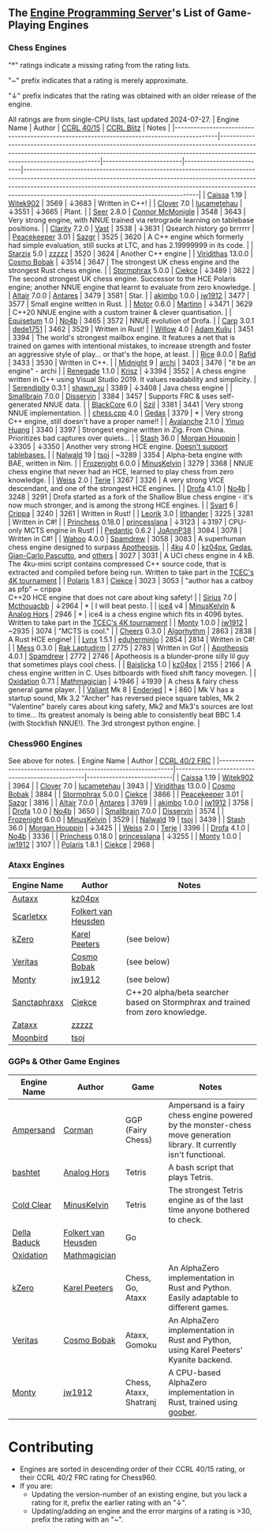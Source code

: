 ## The [Engine Programming Server][discord-invite]'s List of Game-Playing Engines
### Chess Engines

"*" ratings indicate a missing rating from the rating lists.

"~" prefix indicates that a rating is merely approximate.

"↓" prefix indicates that the rating was obtained with an older release of the engine.

All ratings are from single-CPU lists, last updated 2024-07-27.
| Engine Name                                                                               | Author                                                                                                                                                                                             | [CCRL 40/15][ccrl-4015] | [CCRL Blitz][ccrl-blitz] | Notes                                                                                                                                                                                                                                                                                           |
|-------------------------------------------------------------------------------------------|----------------------------------------------------------------------------------------------------------------------------------------------------------------------------------------------------|-------------------------|--------------------------|-------------------------------------------------------------------------------------------------------------------------------------------------------------------------------------------------------------------------------------------------------------------------------------------------|
| [Caissa](https://github.com/Witek902/Caissa) 1.19                                         | [Witek902](https://github.com/Witek902)                                                                                                                                                            | 3569                    | ↓3683                   | Written in C++!                                                                                                                                                                                                                                                                                 |
| [Clover](https://github.com/lucametehau/CloverEngine) 7.0                                 | [lucametehau](https://github.com/lucametehau)                                                                                                                                                      | ↓3551                   | ↓3665                    | Plant.                                                                                                                                                                                                                                                                                          |
| [Seer](https://github.com/connormcmonigle/seer-nnue) 2.8.0                                | [Connor McMonigle](https://github.com/connormcmonigle)                                                                                                                                             | 3548                    | 3643                     | Very strong engine, with NNUE trained via retrograde learning on tablebase positions.                                                                                                                                                                                                           |
| [Clarity](https://github.com/Vast342/Clarity) 7.2.0                                       | [Vast](https://github.com/Vast342)                                                                                                                                                                 | 3538                   | ↓3631                    | Qsearch history go brrrrrr                                                                                                                                                                                                                                                                      |
| [Peacekeeper](https://github.com/Sazgr/peacekeeper) 3.01                                  | [Sazgr](https://github.com/Sazgr)                                                                                                                                                                  | 3525                   | 3620                     | A C++ engine which formerly had simple evaluation, still sucks at LTC, and has 2.19999999 in its code.                                                                                                                                                                                          |
| [Starzix](https://github.com/zzzzz151/z5) 5.0                                             | [zzzzz](https://github.com/zzzzz151)                                                                                                                                                               | 3520                    | 3624                     | Another C++ engine                                                                                                                                                                                                                                                                              |
| [Viridithas](https://github.com/cosmobobak/viridithas) 13.0.0                             | [Cosmo Bobak](https://github.com/cosmobobak)                                                                                                                                                       | ↓3514                    | 3647                     | The strongest UK chess engine and the strongest Rust chess engine.                                                                                                                                                                                                                              |
| [Stormphrax](https://github.com/Ciekce/Stormphrax) 5.0.0                                  | [Ciekce](https://github.com/Ciekce)                                                                                                                                                                | ↓3489                    | 3622                   | The second strongest UK chess engine. Successor to the HCE Polaris engine; another NNUE engine that learnt to evaluate from zero knowledge.                                                                                                                                                     |
| [Altair](https://github.com/Alex2262/AltairChessEngine) 7.0.0                             | [Antares](https://github.com/Alex2262)                                                                                                                                                             | 3479                    | 3581                     | Star.                                                                                                                                                                                                                                                                                           |
| [akimbo](https://github.com/jw1912/akimbo) 1.0.0                                          | [jw1912](https://github.com/jw1912)                                                                                                                                                                | 3477                   | 3577                     | Small engine written in Rust.                                                                                                                                                                                                                                                                   |
| [Motor](https://github.com/martinnovaak/motor) 0.6.0                                      | [Martinn](https://github.com/martinnovaak)                                                                                                                                                         | ↓3471                  | 3629                    | C++20 NNUE engine with a custom trainer & clever quantisation.                                                                                                                                                                                                                                  |
| [Equisetum](https://github.com/justNo4b/Equisetum) 1.0                                             | [No4b](https://github.com/justNo4b)                                                                                                                                                       | 3465                    | 3572                     | NNUE evolution of Drofa.                                                                                                                                                                                                                                                                        |
| [Carp](https://github.com/dede1751/carp) 3.0.1                                            | [dede1751](https://github.com/dede1751)                                                                                                                                                            | 3462                    | 3529                     | Written in Rust!                                                                                                                                                                                                                                                                                |
| [Willow](https://github.com/Adam-Kulju/Willow) 4.0                                        | [Adam Kulju](https://github.com/Adam-Kulju)                                                                                                                                                        | 3451                    | 3394                     | The world's strongest mailbox engine. It features a net that is trained on games with intentional mistakes, to increase strength and foster an aggressive style of play... or that's the hope, at least.                                                                                        |
| [Rice](https://github.com/rafid-dev/rice) 8.0.0                                           | [Rafid](https://github.com/rafid-dev)                                                                                                                                                              | 3433                    | 3530                     | Written in C++.                                                                                                                                                                                                                                                                                 |
| [Midnight](https://github.com/archishou/MidnightChessEngine) 9                            | [archi](https://github.com/archishou)                                                                                                                                                              | 3403                    | 3476                     | "it be an engine" - archi                                                                                                                                                                                                                                                                       |
| [Renegade](https://github.com/pkrisz99/Renegade) 1.1.0                                    | [Krisz](https://github.com/pkrisz99)                                                                                                                                                               | ↓3394                   | 3552                     | A chess engine written in C++ using Visual Studio 2019. It values readability and simplicity.                                                                                                                                                                                                   |
| [Serendipity](https://github.com/xu-shawn/Serendipity) 0.3.1                              | [shawn_xu](https://github.com/xu-shawn)                                                                                                                                                            | 3389                    | ↓3408                    | Java chess engine                                                                                                                                                                                                                                                                               |
| [Smallbrain](https://github.com/Disservin/Smallbrain) 7.0.0                               | [Disservin](https://github.com/Disservin)                                                                                                                                                          | 3384                    | 3457                     | Supports FRC & uses self-generated NNUE data.                                                                                                                                                                                                                                                   |
| [BlackCore](https://github.com/SzilBalazs/BlackCore) 6.0                                  | [Szil](https://github.com/SzilBalazs)                                                                                                                                                              | 3381                    | 3441                     | Very strong NNUE implementation.                                                                                                                                                                                                                                                                |
| [chess.cpp](https://github.com/GediminasMasaitis/chess-dot-cpp) 4.0                       | [Gedas](https://github.com/GediminasMasaitis)                                                                                                                                                      | 3379                    | *                        | Very strong C++ engine, still doesn't have a proper name!!                                                                                                                                                                                                                                      |
| [Avalanche](https://github.com/SnowballSH/Avalanche) 2.1.0                                | [Yinuo Huang](https://github.com/SnowballSH)                                                                                                                                                       | 3340                    | 3397                     | Strongest engine written in Zig. From China. Prioritizes bad captures over quiets...                                                                                                                                                                                                            |
| [Stash](https://gitlab.com/mhouppin/stash-bot) 36.0                                       | [Morgan Houppin](https://gitlab.com/mhouppin)                                                                                                                                                      | ↓3305                   | ↓3350                    | Another very strong HCE engine. [Doesn't support tablebases.](https://talkchess.com/forum3/viewtopic.php?f=2&t=76927#p888045)                                                                                                                                                                   |
| [Nalwald](https://github.com/tsoj/Nalwald) 19                                             | [tsoj](https://gitlab.com/tsoj)                                                                                                                                                                    | ~3289                   | 3354                     | Alpha-beta engine with BAE, written in Nim.                                                                                                                                                                                                                                                     |
| [Frozenight](https://github.com/MinusKelvin/frozenight) 6.0.0                             | [MinusKelvin](https://github.com/MinusKelvin)                                                                                                                                                      | 3279                    | 3368                     | NNUE chess engine that never had an HCE, learned to play chess from zero knowledge.                                                                                                                                                                                                             |
| [Weiss](https://github.com/TerjeKir/weiss) 2.0                                            | [Terje](https://github.com/TerjeKir)                                                                                                                                                               | 3267                    | 3326                     | A very strong VICE descendant, and one of the strongest HCE engines.                                                                                                                                                                                                                            |
| [Drofa](https://github.com/justNo4b/Drofa) 4.1.0                                          | [No4b](https://github.com/justNo4b)                                                                                                                                                                | 3248                    | 3291                     | Drofa started as a fork of the Shallow Blue chess engine - it's now much stronger, and is among the strong HCE engines.                                                                                                                                                                         |
| [Svart](https://github.com/crippa1337/svart) 6                                            | [Crippa](https://github.com/crippa1337)                                                                                                                                                            | 3240                    | 3261                     | Written in Rust!                                                                                                                                                                                                                                                                                |
| [Leorik](https://github.com/lithander/Leorik) 3.0                                         | [lithander](https://github.com/lithander)                                                                                                                                                          | 3225                    | 3281                     | Written in C#!                                                                                                                                                                                                                                                                                  |
| [Princhess](https://github.com/princesslana/princhess) 0.18.0                             | [princesslana](https://github.com/princesslana)                                                                                                                                                    | ↓3123                   | ↓3197                    | CPU-only MCTS engine in Rust!                                                                                                                                                                                                                                                                   |
| [Pedantic](https://github.com/JoAnnP38/Pedantic) 0.6.2                                    | [JoAnnP38](https://github.com/JoAnnP38)                                                                                                                                                            | 3084                    | 3078                     | Written in C#!                                                                                                                                                                                                                                                                                  |
| [Wahoo](https://github.com/spamdrew128/Wahoo) 4.0.0                                       | [Spamdrew](https://github.com/spamdrew128)                                                                                                                                                         | 3058                    | 3083                     | A superhuman chess engine designed to surpass [Apotheosis](https://github.com/spamdrew128/Apotheosis).                                                                                                                                                                                          |
| [4ku](https://github.com/kz04px/4ku) 4.0                                                  | [kz04px](https://github.com/kz04px), [Gedas](https://github.com/GediminasMasaitis), [Gian-Carlo Pascutto](https://github.com/gcp), and [others](https://github.com/kz04px/4ku/graphs/contributors) | 3027                    | 3031                     | A UCI chess engine in 4 kB. The 4ku-mini script contains compressed C++ source code, that is extracted and compiled before being run. Written to take part in the [TCEC's 4K tournament](https://wiki.chessdom.org/TCEC_4k_Rules)                                                               |
| [Polaris](https://github.com/Ciekce/Polaris) 1.8.1                                        | [Ciekce](https://github.com/Ciekce)                                                                                                                                                                | 3023                    | 3053                     | "author has a catboy as pfp" ~ crippa<br />C++20 HCE engine that does not care about king safety!                                                                                                                                                                                               |
| [Sirius](https://github.com/Mcthouacbb/Sirius) 7.0                                        | [Mcthouacbb](https://github.com/Mcthouacbb)                                                                                                                                                        | ↓2964                   | *                        | I will beat pesto.                                                                                                                                                                                                                                                                              |
| [ice4](https://github.com/MinusKelvin/ice4) v4                                            | [MinusKelvin](https://github.com/MinusKelvin) & [Analog Hors](https://github.com/analog-hors)                                                                                                      | 2946                    | *                        | ice4 is a chess engine which fits in 4096 bytes. Written to take part in the [TCEC's 4K tournament](https://wiki.chessdom.org/TCEC_4k_Rules)                                                                                                                                                    |
| [Monty](https://github.com/jw1912/monty) 1.0.0                                            | [jw1912](https://github.com/jw1912)                                                                                                                                                                | ~2935                   | 3074                     | "MCTS is cool."                                                                                                                                                                                                                                                                                  |
| [Cheers](https://github.com/Algorhythm-sxv/Cheers) 0.3.0                                  | [Algorhythm](https://github.com/Algorhythm-sxv)                                                                                                                                                    | 2863                    | 2838                     | A Rust HCE engine!                                                                                                                                                                                                                                                                              |
| [Lynx](https://github.com/lynx-chess/Lynx) 1.5.1                                          | [eduherminio](https://github.com/eduherminio)                                                                                                                                                      | 2854                    | 2814                     | Written in C#!                                                                                                                                                                                                                                                                                  |
| [Mess](https://github.com/raklaptudirm/mess) 0.3.0                                        | [Rak Laptudirm](https://github.com/raklaptudirm)                                                                                                                                                   | 2775                    | 2783                     | Written in Go!                                                                                                                                                                                                                                                                                  |
| [Apotheosis](https://github.com/spamdrew128/Apotheosis) 4.0.1                             | [Spamdrew](https://github.com/spamdrew128)                                                                                                                                                         | 2772                    | 2746                     | Apotheosis is a blunder-prone silly lil guy that sometimes plays cool chess.                                                                                                                                                                                                                    |
| [Baislicka](https://github.com/kz04px/Baislicka) 1.0                                      | [kz04px](https://github.com/kz04px)                                                                                                                                                                | 2155                    | 2166                     | A chess engine written in C. Uses bitboards with fixed shift fancy movegen.                                                                                                                                                                                                                     |
| [Oxidation](https://github.com/Mathmagician8191/Liberty-Chess) 0.7.1                      | [Mathmagician](https://github.com/Mathmagician8191)                                                                                                                                                | ↓1946                  | ↓1939                   | A chess & fairy chess general game player.                                                                                                                                                                                                                                                      |
| [Valiant](https://www.dropbox.com/sh/tfiwhx900g4ni42/AABEm29llAn1MaG8D6yW8ZO7a?dl=0) Mk 8 | [Enderjed](https://www.youtube.com/channel/UC1lxAkP5jGVBUIWdz3WIhSg)                                                                                                                               | *                       | 860                      | Mk V has a startup sound, Mk 3.2 "Archer" has reversed piece square tables, Mk 2 "Valentine" barely cares about king safety, Mk2 and Mk3's sources are lost to time... Its greatest anomaly is being able to consistently beat BBC 1.4 (with Stockfish NNUE!). The 3rd strongest python engine. |

### Chess960 Engines
See above for notes.
| Engine Name                                                   | Author                                          | [CCRL 40/2 FRC][ccrl-frc] |
|---------------------------------------------------------------|-------------------------------------------------|---------------------------|
| [Caissa](https://github.com/Witek902/Caissa) 1.19             | [Witek902](https://github.com/Witek902)         | 3964                    |
| [Clover](https://github.com/lucametehau/CloverEngine) 7.0     | [lucametehau](https://github.com/lucametehau)   | 3943                      |
| [Viridithas](https://github.com/cosmobobak/viridithas) 13.0.0 | [Cosmo Bobak](https://github.com/cosmobobak)    | 3884                      |
| [Stormphrax](https://github.com/Ciekce/Stormphrax) 5.0.0      | [Ciekce](https://github.com/Ciekce)             | 3866                      |
| [Peacekeeper](https://github.com/Sazgr/peacekeeper) 3.01      | [Sazgr](https://github.com/Sazgr)               | 3816                      |
| [Altair](https://github.com/Alex2262/AltairChessEngine) 7.0.0 | [Antares](https://github.com/Alex2262)          | 3769                      |
| [akimbo](https://github.com/jw1912/akimbo) 1.0.0              | [jw1912](https://github.com/jw1912)             | 3758                      |
| [Drofa](https://github.com/justNo4b/Equisetum) 1.0.0          | [No4b](https://github.com/justNo4b)             | 3650                      |
| [Smallbrain](https://github.com/Disservin/Smallbrain) 7.0.0   | [Disservin](https://github.com/Disservin)       | 3574                      |
| [Frozenight](https://github.com/MinusKelvin/frozenight) 6.0.0 | [MinusKelvin](https://github.com/MinusKelvin)   | 3529                      |
| [Nalwald](https://gitlab.com/tsoj/Nalwald) 19                 | [tsoj](https://gitlab.com/tsoj/Nalwald)         | 3439                      |
| [Stash](https://gitlab.com/mhouppin/stash-bot) 36.0           | [Morgan Houppin](https://gitlab.com/mhouppin)   | ↓3425                      |
| [Weiss](https://github.com/TerjeKir/weiss) 2.0                | [Terje](https://github.com/TerjeKir)            | 3396                      |
| [Drofa](https://github.com/justNo4b/Drofa) 4.1.0              | [No4b](https://github.com/justNo4b)             | 3336                      |
| [Princhess](https://github.com/princesslana/princhess) 0.18.0 | [princesslana](https://github.com/princesslana) | ↓3255                    |
| [Monty](https://github.com/jw1912/monty) 1.0.0                | [jw1912](https://github.com/jw1912)             | 3107                      |
| [Polaris](https://github.com/Ciekce/Polaris) 1.8.1            | [Ciekce](https://github.com/Ciekce)             | 2968                      |


### Ataxx Engines
| Engine Name | Author | Notes |
|-------------|--------|-----------|
| [Autaxx](https://github.com/kz04px/autaxx) | [kz04px](https://github.com/kz04px) | |
| [Scarletxx](https://github.com/folkertvanheusden/Scarletxx) | [Folkert van Heusden](https://vanheusden.com/) | |
| [kZero](https://github.com/KarelPeeters/kZero) | [Karel Peeters](https://github.com/KarelPeeters) | (see below) |
| [Veritas](https://github.com/cosmobobak/veritas) | [Cosmo Bobak](https://github.com/cosmobobak) | (see below) |
| [Monty](https://github.com/jw1912/monty)         | [jw1912](https://github.com/jw1912)             | (see below)                      |
| [Sanctaphraxx](https://github.com/Ciekce/sanctaphraxx) | [Ciekce](https://github.com/Ciekce) | C++20 alpha/beta searcher based on Stormphrax and trained from zero knowledge. |
| [Zataxx](https://github.com/zzzzz151/Zataxx) | [zzzzz](https://github.com/zzzzz151) |  |
| [Moonbird](https://github.com/tsoj/Moonbird) | [tsoj](https://github.com/tsoj) |  |

### GGPs & Other Game Engines
| Engine Name | Author | Game | Notes |
|-------------|--------|------|----------|
| [Ampersand](https://github.com/chesstastic-org/Ampersand)        | [Corman](https://github.com/Cormanz/)            | GGP (Fairy Chess) | Ampersand is a fairy chess engine powered by the monster-chess move generation library. It currently isn't functional. |
| [bashtet](https://github.com/analog-hors/bashtet)                | [Analog Hors](https://github.com/analog-hors)    | Tetris | A bash script that plays Tetris. |
| [Cold Clear](https://github.com/MinusKelvin/cold-clear)          | [MinusKelvin](https://github.com/MinusKelvin)    | Tetris | The strongest Tetris engine as of the last time anyone bothered to check. |
| [Della Baduck](https://github.com/folkertvanheusden/dellabaduck) | [Folkert van Heusden](https://vanheusden.com/)   | Go | |
| [Oxidation](https://github.com/Mathmagician8191/Liberty-Chess)   | [Mathmagician](https://github.com/Mathmagician8191) |  |
| [kZero](https://github.com/KarelPeeters/kZero)                   | [Karel Peeters](https://github.com/KarelPeeters) | Chess, Go, Ataxx | An AlphaZero implementation in Rust and Python. Easily adaptable to different games. |
| [Veritas](https://github.com/cosmobobak/veritas)                 | [Cosmo Bobak](https://github.com/cosmobobak)     | Ataxx, Gomoku | An AlphaZero implementation in Rust and Python, using Karel Peeters' Kyanite backend. |
| [Monty](https://github.com/jw1912/monty)                         | [jw1912](https://github.com/jw1912)              | Chess, Ataxx, Shatranj | A CPU-based AlphaZero implementation in Rust, trained using [goober](https://github.com/jw1912/goober). |

# Contributing
* Engines are sorted in descending order of their CCRL 40/15 rating, or their CCRL 40/2 FRC rating for Chess960.
* If you are:
    * Updating the version-number of an existing engine, but you lack a rating for it, prefix the earlier rating with an "↓".
    * Updating/adding an engine and the error margins of a rating is >30, prefix the rating with an "~".

[discord-invite]:https://discord.com/invite/F6W6mMsTGN
[ccrl-blitz]:https://www.computerchess.org.uk/ccrl/404/cgi/compare_engines.cgi?class=Single-CPU+engines&only_best_in_class=on&num_best_in_class=1&print=Rating+list
[ccrl-4015]:https://www.computerchess.org.uk/ccrl/4040/cgi/compare_engines.cgi?class=Single-CPU+engines&only_best_in_class=on&num_best_in_class=1&print=Rating+list
[ccrl-frc]:https://www.computerchess.org.uk/ccrl/404FRC/cgi/compare_engines.cgi?class=Single-CPU+engines&only_best_in_class=on&num_best_in_class=1&print=Rating+list
